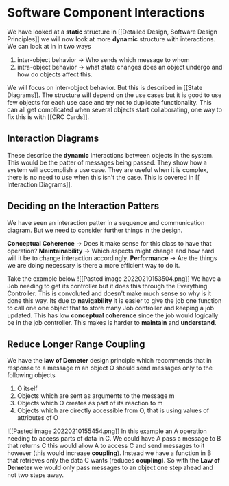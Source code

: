 # Software Component Interactions
We have looked at a **static** structure in [[Detailed Design, Software Design Principles]] we will now look at more **dynamic** structure with interactions. We can look at in in two ways
1. inter-object behavior -> Who sends which message to whom 
2. intra-object behavior -> what state changes does an object undergo and how do objects affect this.

We will focus on inter-object behavior. But this is described in [[State Diagrams]]. The structure will depend on the use cases but it is good to use few objects for each use case and try not to duplicate functionality. This can all get complicated when several objects start collaborating, one way to fix this is with [[CRC Cards]].

## Interaction Diagrams
These describe the **dynamic** interactions between objects in the system. This would be the patter of messages being passed. They show how a system will accomplish a use case. They are useful when it is complex, there is no need to use when this isn't the case. This is covered in [[ Interaction Diagrams]].

## Deciding on the Interaction Patters
We have seen an interaction patter in a sequence and communication diagram. But we need to consider further things in the design.

**Conceptual Coherence** -> Does it make sense for this class to have that operation?
**Maintainability** -> Which aspects might change and how hard will it be to change interaction accordingly.
**Performance** -> Are the things we are doing necessary is there a more efficient way to do it.

Take the example below
![[Pasted image 20220210153504.png]]
We have a Job needing to get its controller but it does this through the Everything Controller. This is convoluted and doesn't make much sense so why is it done this way. Its due to **navigability** it is easier to give the job one function to call one one object that to store many Job controller and keeping a job updated. This has low **conceptual coherence** since the job would logically be in the job controller. This makes is harder to **maintain** and **understand**.

## Reduce Longer Range Coupling
We have the **law of Demeter** design principle which recommends that in response to a message m an object O should send messages only to the following objects
1. O itself
2. Objects which are sent as arguments to the message m
3. Objects which O creates as part of its reaction to m
4. Objects which are directly accessible from O, that is using values of attributes of O

![[Pasted image 20220210155454.png]]
In this example an A operation needing to access parts of data in C. We could have A pass a message to B that returns C this would allow A to access C and send messages to it however (this would increase **coupling**). Instead we have a function in B that retrieves only the data C wants (reduces **coupling**). So with the **Law of Demeter** we would only pass messages to an object one step ahead and not two steps away.
